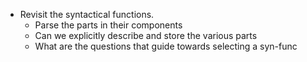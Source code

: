 - Revisit the syntactical functions. 
	- Parse the parts in their components
	- Can we explicitly describe and store the various parts
	- What are the questions that guide towards selecting a syn-func